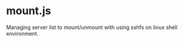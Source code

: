 mount.js
========

Managing server list to mount/unmount with using sshfs on linux shell environment.
